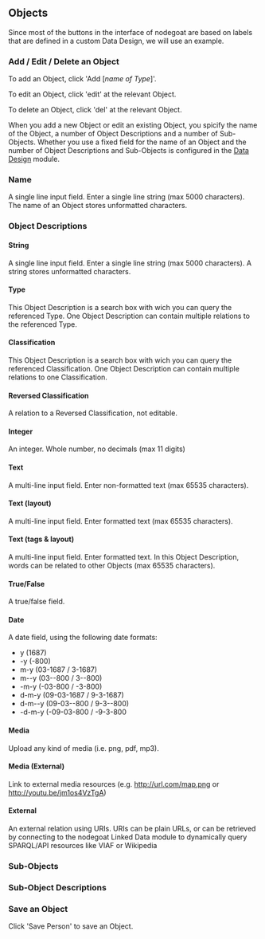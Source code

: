 ## Objects

Since most of the buttons in the interface of nodegoat are based on labels that are defined in a custom Data Design, we will use an example. 

### Add / Edit / Delete an Object

To add an Object, click 'Add [*name of Type*]'.

To edit an Object, click 'edit' at the relevant Object.

To delete an Object, click 'del' at the relevant Object.

When you add a new Object or edit an existing Object, you spicify the name of the Object, a number of Object Descriptions and a number of Sub-Objects. Whether you use a fixed field for the name of an Object and the number of Object Descriptions and Sub-Objects is configured in the [Data Design](configuration/data_design/README.md) module.

### Name
A single line input field. Enter a single line string (max 5000 characters). The name of an Object stores unformatted characters.

### Object Descriptions

#### String
A single line input field. Enter a single line string (max 5000 characters). A string stores unformatted characters.

#### Type
This Object Description is a search box with wich you can query the referenced Type. One Object Description can contain multiple relations to the referenced Type.

#### Classification
This Object Description is a search box with wich you can query the referenced Classification. One Object Description can contain multiple relations to one Classification.

#### Reversed Classification
A relation to a Reversed Classification, not editable.

#### Integer
An integer. Whole number, no decimals (max 11 digits)

#### Text
A multi-line input field. Enter non-formatted text (max 65535 characters).

#### Text (layout)
A multi-line input field. Enter formatted text (max 65535 characters).

#### Text (tags & layout)
A multi-line input field. Enter formatted text. In this Object Description, words can be related to other Objects (max 65535 characters).

#### True/False
A true/false field.

#### Date
A date field, using the following date formats:
<ul><li>y (1687)</li><li>-y (-800)</li><li> m-y (03-1687 / 3-1687)</li><li>m--y (03--800 / 3--800)</li><li>-m-y (-03-800 / -3-800)</li><li>d-m-y (09-03-1687 / 9-3-1687)</li><li> d-m--y (09-03--800 / 9-3--800)</li><li>-d-m-y (-09-03-800 / -9-3-800</li></ul>

#### Media
Upload any kind of media (i.e. png, pdf, mp3).

#### Media (External)
Link to external media resources (e.g. http://url.com/map.png or http://youtu.be/jm1os4VzTgA)

#### External
An external relation using URIs. URIs can be plain URLs, or can be retrieved by connecting to the nodegoat Linked Data module to dynamically query SPARQL/API resources like VIAF or Wikipedia

### Sub-Objects

### Sub-Object Descriptions

### Save an Object

Click 'Save Person' to save an Object.